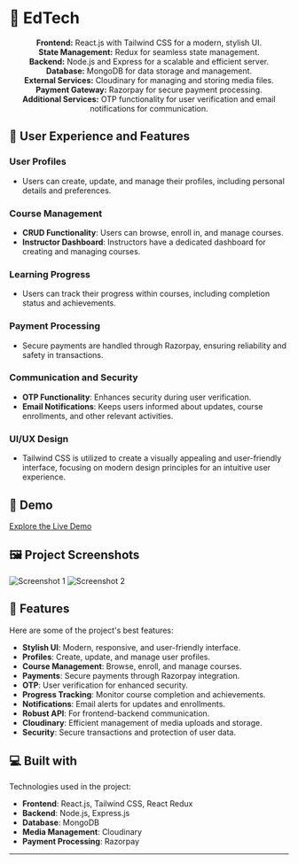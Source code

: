 # 🏫 EdTech

<p align="center">
  <strong>Frontend:</strong> React.js with Tailwind CSS for a modern, stylish UI.<br>
  <strong>State Management:</strong> Redux for seamless state management.<br>
  <strong>Backend:</strong> Node.js and Express for a scalable and efficient server.<br>
  <strong>Database:</strong> MongoDB for data storage and management.<br>
  <strong>External Services:</strong> Cloudinary for managing and storing media files.<br>
  <strong>Payment Gateway:</strong> Razorpay for secure payment processing.<br>
  <strong>Additional Services:</strong> OTP functionality for user verification and email notifications for communication.
</p>

## 🌟 User Experience and Features

### User Profiles
- Users can create, update, and manage their profiles, including personal details and preferences.

### Course Management
- **CRUD Functionality**: Users can browse, enroll in, and manage courses.
- **Instructor Dashboard**: Instructors have a dedicated dashboard for creating and managing courses.

### Learning Progress
- Users can track their progress within courses, including completion status and achievements.

### Payment Processing
- Secure payments are handled through Razorpay, ensuring reliability and safety in transactions.

### Communication and Security
- **OTP Functionality**: Enhances security during user verification.
- **Email Notifications**: Keeps users informed about updates, course enrollments, and other relevant activities.

### UI/UX Design
- Tailwind CSS is utilized to create a visually appealing and user-friendly interface, focusing on modern design principles for an intuitive user experience.

## 🚀 Demo
[Explore the Live Demo](https://harsh-edtech-project.netlify.app)

## 🖼️ Project Screenshots

![Screenshot 1](https://i.ibb.co/4NrsXzd/Screenshot-2024-10-19-182305.png)
![Screenshot 2](https://i.ibb.co/2yRB95D/Screenshot-2024-10-19-183259.png)

## 🧐 Features
Here are some of the project's best features:
- **Stylish UI**: Modern, responsive, and user-friendly interface.
- **Profiles**: Create, update, and manage user profiles.
- **Course Management**: Browse, enroll, and manage courses.
- **Payments**: Secure payments through Razorpay integration.
- **OTP**: User verification for enhanced security.
- **Progress Tracking**: Monitor course completion and achievements.
- **Notifications**: Email alerts for updates and enrollments.
- **Robust API**: For frontend-backend communication.
- **Cloudinary**: Efficient management of media uploads and storage.
- **Security**: Secure transactions and protection of user data.

## 💻 Built with
Technologies used in the project:
- **Frontend**: React.js, Tailwind CSS, React Redux
- **Backend**: Node.js, Express.js
- **Database**: MongoDB
- **Media Management**: Cloudinary
- **Payment Processing**: Razorpay

---

